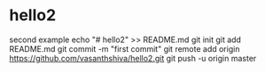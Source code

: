 # hello2
second example
echo "# hello2" >> README.md
git init
git add README.md
git commit -m "first commit"
git remote add origin https://github.com/vasanthshiva/hello2.git
git push -u origin master
